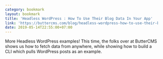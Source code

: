 ```yaml
---
category: bookmark
layout: bookmark
title: 'Headless WordPress : How To Use Their Blog Data In Your App'
link: 'https://buttercms.com/blog/headless-wordpress-how-to-use-their-blog-data-in-your-app'
date: 2019-05-14T22:55:00+07:00
---
```


More Headless WordPress examples! This time, the folks over at ButterCMS shows us how to fetch data from anywhere, while showing how to build a CLI which pulls WordPress posts as an example.
